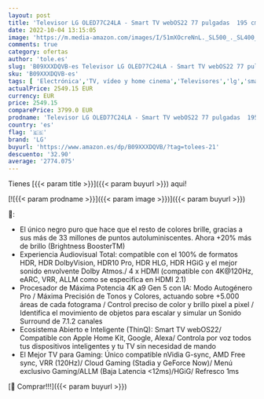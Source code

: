```yaml
---
layout: post
title: 'Televisor LG OLED77C24LA - Smart TV webOS22 77 pulgadas  195 cm  4K OLED evo  Procesador Inteligente Gran Potencia 4K a9 Gen 5 con IA  compatible formatos HDR  HDR Dolby Vision  Dolby Atmos  TV Gaming'
date: 2022-10-04 13:15:05
image: 'https://m.media-amazon.com/images/I/51mXOcreNnL._SL500_._SL400_.jpg'
comments: true
category: ofertas
author: 'tole.es'
slug: 'B09XXXDQVB-es Televisor LG OLED77C24LA - Smart TV webOS22 77 pulgadas...'
sku: 'B09XXXDQVB-es'
tags: [ 'Electrónica','TV, vídeo y home cinema','Televisores','lg','smart','televisor','tv','🇪🇸', ]
actualPrice: 2549.15 EUR
currency: EUR
price: 2549.15
comparePrice: 3799.0 EUR
prodname: 'Televisor LG OLED77C24LA - Smart TV webOS22 77 pulgadas  195 cm  4K OLED evo  Procesador Inteligente Gran Potencia 4K a9 Gen 5 con IA  compatible formatos HDR  HDR Dolby Vision  Dolby Atmos  TV Gaming'
country: 'es'
flag: '🇪🇸'
brand: 'LG'
buyurl: 'https://www.amazon.es/dp/B09XXXDQVB/?tag=tolees-21'
descuento: '32.90'
average: '2774.075'
---
```


Tienes [{{< param title >}}]({{< param buyurl >}}) aqui!

[![{{< param prodname >}}]({{< param image >}})]({{< param buyurl >}})

🔎:

- El único negro puro que hace que el resto de colores brille, gracias a sus más de 33 millones de puntos autoluminiscentes. Ahora +20% más de brillo (Brightness BoosterTM)
- Experiencia Audiovisual Total: compatible con el 100% de formatos HDR, HDR DolbyVision, HDR10 Pro, HDR HLG, HDR HGiG y el mejor sonido envolvente Dolby Atmos./ 4 x HDMI (compatible con 4K@120Hz, eARC, VRR, ALLM como se especifica en HDMI 2.1)
- Procesador de Máxima Potencia 4K a9 Gen 5 con IA: Modo Autogénero Pro / Máxima Precisión de Tonos y Colores, actuando sobre +5.000 áreas de cada fotograma / Control preciso de color y brillo pixel a pixel / Identifica el movimiento de objetos para escalar y simular un Sonido Surround de 7.1.2 canales
- Ecosistema Abierto e Inteligente (ThinQ): Smart TV webOS22/ Compatible con Apple Home Kit, Google, Alexa/ Controla por voz todos tus dispositivos inteligentes y tu TV sin necesidad de mando
- El Mejor TV para Gaming: Único compatible nVidia G-sync, AMD Free sync, VRR (120Hz)/ Cloud Gaming (Stadia y GeForce Now)/ Menú exclusivo Gaming/ALLM (Baja Latencia <12ms)/HGiG/ Refresco 1ms

[🛒 Comprar!!!]({{< param buyurl >}})
